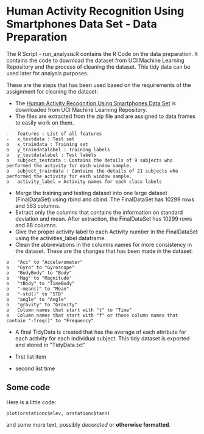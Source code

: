# Human Activity Recognition Using Smartphones Data Set - Data Preparation #

The R Script - run_analysis.R contains the R Code on the data preparation. It contains the code to download the dataset from UCI Machine Learning Repository and the process of cleaning the dataset. This tidy data can be used later for analysis purposes.

These are the steps that has been used based on the requirements of the assignment for cleaning the dataset:

-	The [Human Activity Recognition Using Smartphones Data Set](https://d396qusza40orc.cloudfront.net/getdata%2Fprojectfiles%2FUCI%20HAR%20Dataset.zip) is downloaded from UCI Machine Learning Repository. 
-	The files are extracted from the zip file and are assigned to data frames to easily work on them.
 ```
-	features : List of all features
-	x_testdata : Test set
o	x_traindata : Training set
o	y_traindatalabel : Training labels
o	y_testdatalabel : Test labels
o	subject_testdata : Contains the details of 9 subjects who performed the activity for each window sample. 
o	subject_traindata : Contains the details of 21 subjects who performed the activity for each window sample. 
o	activity_label = Activity names for each class labels
 ```
-	Merge the training and testing dataset into one large dataset (FinalDataSet) using rbind and cbind. The FinalDataSet has 10299 rows and 563 columns.
-	Extract only the columns that contains the information on standard deviation and mean. After extraction, the FinalDataSet has 10299 rows and 88 columns.
-	Give the proper activity label to each Activity number in the FinalDataSet using the activities_label dataframe.
-	Clean the abbreviations in the columns names for more consistency in the dataset. These are the changes that has been made in the dataset:
 ```
o	"Acc" to "Accelerometer"
o	"Gyro" to "Gyroscope"
o	"BodyBody" to "Body"
o	"Mag" to "Magnitude"
o	"tBody" to "TimeBody"
o	"-mean()" to "Mean"
o	"-std()" to "STD"
o	"angle" to "Angle"
o	"gravity" to "Gravity"
o	Column names that start with "t" to "Time"
o	Column names that start with "f" or those column names that contain "-freq()" to "Frequency"
 ```
-	A final TidyData is created that has the average of each attribute for each activity for each individual subject. This tidy dataset is exported and stored in "TidyData.txt"

- first list item
- second list time

## Some code ##

Here is a little code:

 ```
 plot(orstationc$elev, orstationc$tann)
 ```
and some more text, possibly *decorated* or **otherwise formatted**.









